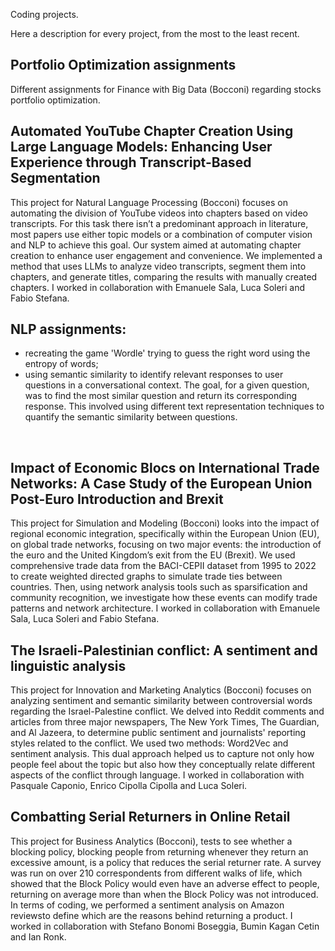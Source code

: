 Coding projects.

Here a description for every project, from the most to the least recent.

## Portfolio Optimization assignments
Different assignments for Finance with Big Data (Bocconi) regarding stocks portfolio optimization.
<br>
## Automated YouTube Chapter Creation Using Large Language Models: Enhancing User Experience through Transcript-Based Segmentation
This project for Natural Language Processing (Bocconi) focuses on automating the division of YouTube videos into chapters based on video transcripts. For this task there isn’t a predominant approach in literature, most papers use either topic models or a combination of computer vision and NLP to achieve this goal. Our system aimed at automating chapter creation to enhance user engagement and convenience. We implemented a method that uses LLMs to analyze video transcripts, segment them into chapters, and generate titles, comparing the results with manually created chapters.
I worked in collaboration with Emanuele Sala, Luca Soleri and Fabio Stefana.
<br>
## NLP assignments:
- recreating the game 'Wordle' trying to guess the right word using the entropy of words;
- using semantic similarity to identify relevant responses to user questions in a conversational context. The goal, for a given question, was to find the most similar question and return its corresponding response. This involved using different text representation techniques to quantify the semantic similarity between questions.
<br>

## Impact of Economic Blocs on International Trade Networks: A Case Study of the European Union Post-Euro Introduction and Brexit
This project for Simulation and Modeling (Bocconi) looks into the impact of regional economic integration, specifically within the European Union (EU), on global trade networks, focusing on two major events: the introduction of the euro and the United Kingdom’s exit from the EU (Brexit). We used comprehensive trade data from the BACI-CEPII dataset from 1995 to 2022 to create weighted directed graphs to simulate trade ties between countries. Then, using network analysis tools such as sparsification and community recognition, we investigate how these events can modify trade patterns and network architecture.
I worked in collaboration with Emanuele Sala, Luca Soleri and Fabio Stefana.
<br>
## The Israeli-Palestinian conflict: A sentiment and linguistic analysis
This project for Innovation and Marketing Analytics (Bocconi) focuses on analyzing sentiment and semantic similarity between controversial words regarding the Israel-Palestine conflict. We delved into Reddit comments and articles from three major newspapers, The New York Times, The Guardian, and Al Jazeera, to determine public sentiment and journalists' reporting styles related to the conflict. We used two methods: Word2Vec and sentiment analysis. This dual approach helped us to capture not only how people feel about the topic but also how they conceptually relate different aspects of the conflict through language.
I worked in collaboration with Pasquale Caponio, Enrico Cipolla Cipolla and Luca Soleri.
<br>
## Combatting Serial Returners in Online Retail
This project for Business Analytics (Bocconi), tests to see whether a blocking policy, blocking people from returning whenever they return an excessive amount, is a policy that reduces the serial returner rate. A survey was run on over 210 correspondents from different walks of life, which showed that the Block Policy would even have an adverse effect to people, returning on average more than when the Block Policy was not introduced. In terms of coding, we performed a sentiment analysis on Amazon reviewsto define which are the reasons behind returning a product.
I worked in collaboration with Stefano Bonomi Boseggia, Bumin Kagan Cetin and Ian Ronk.
